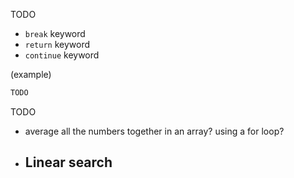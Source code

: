 TODO
- `break` keyword
- `return` keyword
- `continue` keyword

(example)
```c
TODO
```

TODO
- average all the numbers together in an array? using a for loop?


- Linear search
    - 
